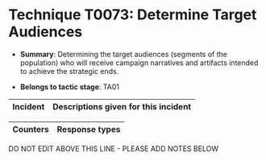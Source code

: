 # Technique T0073: Determine Target Audiences

* **Summary**: Determining the target audiences (segments of the population) who will receive campaign narratives and artifacts intended to achieve the strategic ends.

* **Belongs to tactic stage**: TA01


| Incident | Descriptions given for this incident |
| -------- | -------------------- |



| Counters | Response types |
| -------- | -------------- |


DO NOT EDIT ABOVE THIS LINE - PLEASE ADD NOTES BELOW